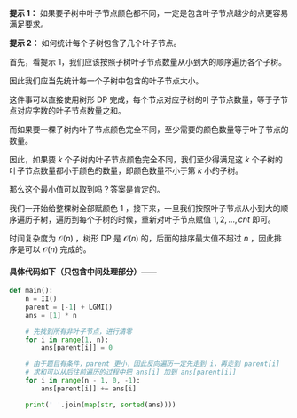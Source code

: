 **提示 1：** 如果要子树中叶子节点颜色都不同，一定是包含叶子节点越少的点更容易满足要求。

**提示 2：** 如何统计每个子树包含了几个叶子节点。

首先，看提示 1，我们应该按照子树叶子节点数量从小到大的顺序遍历各个子树。

因此我们应当先统计每一个子树中包含的叶子节点大小。

这件事可以直接使用树形 DP 完成，每个节点对应子树的叶子节点数量，等于子节点对应字数的叶子节点数量之和。

而如果要一棵子树内叶子节点颜色完全不同，至少需要的颜色数量等于叶子节点的数量。

因此，如果要 $k$ 个子树内叶子节点颜色完全不同，我们至少得满足这 $k$ 个子树的叶子节点数量都小于颜色的数量，即颜色数量不小于第 $k$ 小的子树。

那么这个最小值可以取到吗？答案是肯定的。

我们一开始给整棵树全部赋颜色 $1$ ，接下来，一旦我们按照叶子节点从小到大的顺序遍历子树，遍历到每个子树的时候，重新对叶子节点赋值 $1,2,\dots, cnt$ 即可。

时间复杂度为 $\mathcal{O}(n)$ ，树形 DP 是 $\mathcal{O}(n)$ 的，后面的排序最大值不超过 $n$ ，因此排序是可以 $\mathcal{O}(n)$ 完成的。

#### 具体代码如下（只包含中间处理部分）——

```Python []
def main():
    n = II()
    parent = [-1] + LGMI()
    ans = [1] * n

    # 先找到所有非叶子节点，进行清零
    for i in range(1, n):
        ans[parent[i]] = 0

    # 由于题目有条件，parent 更小，因此反向遍历一定先走到 i，再走到 parent[i]
    # 求和可以从后往前遍历的过程中把 ans[i] 加到 ans[parent[i]]
    for i in range(n - 1, 0, -1):
        ans[parent[i]] += ans[i]

    print(' '.join(map(str, sorted(ans))))
```